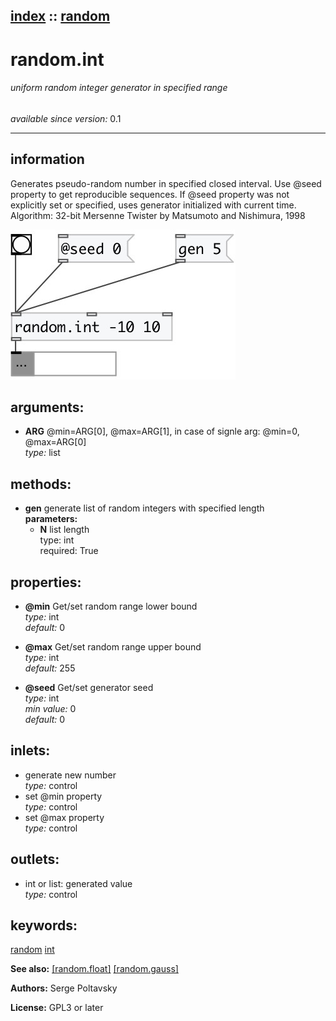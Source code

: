 [index](index.html) :: [random](category_random.html)
---

# random.int

###### uniform random integer generator in specified range

*available since version:* 0.1

---


## information
Generates pseudo-random number in specified closed interval.
Use @seed property to get reproducible sequences. If @seed property was not
            explicitly set or specified, uses generator initialized with current time.
Algorithm: 32-bit Mersenne Twister by Matsumoto and Nishimura, 1998



[![example](../examples/img/random.int.jpg)](../examples/pd/random.int.pd)



## arguments:

* **ARG**
@min=ARG[0], @max=ARG[1], in case of signle arg: @min=0, @max=ARG[0]<br>
_type:_ list<br>



## methods:

* **gen**
generate list of random integers with specified length<br>
  __parameters:__
  - **N** list length<br>
    type: int <br>
    required: True <br>




## properties:

* **@min** 
Get/set random range lower bound<br>
_type:_ int<br>
_default:_ 0<br>

* **@max** 
Get/set random range upper bound<br>
_type:_ int<br>
_default:_ 255<br>

* **@seed** 
Get/set generator seed<br>
_type:_ int<br>
_min value:_ 0<br>
_default:_ 0<br>



## inlets:

* generate new number<br>
_type:_ control
* set @min property<br>
_type:_ control
* set @max property<br>
_type:_ control



## outlets:

* int or list: generated value<br>
_type:_ control



## keywords:

[random](keywords/random.html)
[int](keywords/int.html)



**See also:**
[\[random.float\]](random.float.html)
[\[random.gauss\]](random.gauss.html)




**Authors:** Serge Poltavsky




**License:** GPL3 or later





